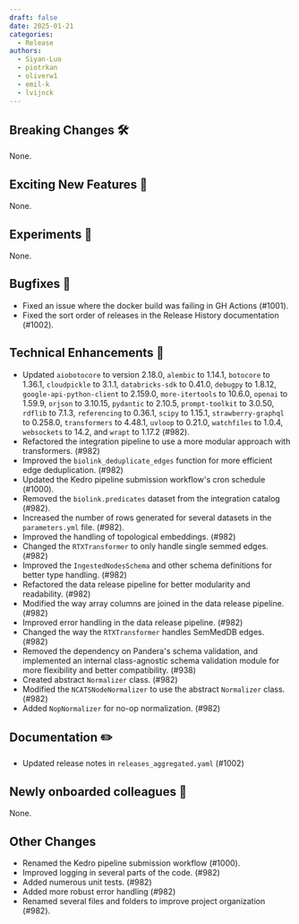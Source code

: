```yaml
---
draft: false
date: 2025-01-21
categories:
  - Release
authors:
  - Siyan-Luo
  - piotrkan
  - oliverw1
  - emil-k
  - lvijnck
---
```

## Breaking Changes 🛠

None.


## Exciting New Features 🎉

None.


## Experiments 🧪

None.


## Bugfixes 🐛

- Fixed an issue where the docker build was failing in GH Actions (#1001).
- Fixed the sort order of releases in the Release History documentation (#1002).


## Technical Enhancements 🧰

- Updated `aiobotocore` to version 2.18.0, `alembic` to 1.14.1, `botocore` to 1.36.1, `cloudpickle` to 3.1.1, `databricks-sdk` to 0.41.0, `debugpy` to 1.8.12, `google-api-python-client` to 2.159.0, `more-itertools` to 10.6.0, `openai` to 1.59.9, `orjson` to 3.10.15, `pydantic` to 2.10.5, `prompt-toolkit` to 3.0.50, `rdflib` to 7.1.3, `referencing` to 0.36.1, `scipy` to 1.15.1, `strawberry-graphql` to 0.258.0, `transformers` to 4.48.1, `uvloop` to 0.21.0, `watchfiles` to 1.0.4, `websockets` to 14.2, and `wrapt` to 1.17.2 (#982).
- Refactored the integration pipeline to use a more modular approach with transformers. (#982)
- Improved the `biolink_deduplicate_edges` function for more efficient edge deduplication. (#982)
- Updated the Kedro pipeline submission workflow's cron schedule (#1000).
- Removed the `biolink.predicates` dataset from the integration catalog (#982).
- Increased the number of rows generated for several datasets in the `parameters.yml` file. (#982).
- Improved the handling of topological embeddings. (#982)
- Changed the `RTXTransformer` to only handle single semmed edges. (#982)
- Improved the `IngestedNodesSchema` and other schema definitions for better type handling. (#982)
- Refactored the data release pipeline for better modularity and readability. (#982)
- Modified the way array columns are joined in the data release pipeline. (#982)
- Improved error handling in the data release pipeline. (#982)
- Changed the way the `RTXTransformer` handles SemMedDB edges. (#982)
- Removed the dependency on Pandera's schema validation, and implemented an internal class-agnostic schema validation module for more flexibility and better compatibility. (#938)
- Created abstract `Normalizer` class.  (#982)
- Modified the `NCATSNodeNormalizer` to use the abstract `Normalizer` class. (#982)
- Added `NopNormalizer` for no-op normalization. (#982)


## Documentation ✏️

- Updated release notes in `releases_aggregated.yaml` (#1002)


## Newly onboarded colleagues 🚤

None.


## Other Changes

- Renamed the Kedro pipeline submission workflow (#1000).
- Improved logging in several parts of the code. (#982)
- Added numerous unit tests. (#982)
- Added more robust error handling (#982)
- Renamed several files and folders to improve project organization (#982).
